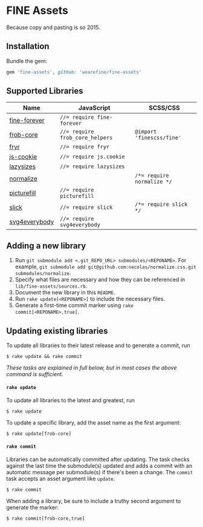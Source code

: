 # FINE Assets

Because copy and pasting is so 2015.

## Installation

Bundle the gem:

```ruby
gem 'fine-assets', github: 'wearefine/fine-assets'
```

## Supported Libraries

| Name | JavaScript | SCSS/CSS |
|---|---|---|
| [fine-forever](https://github.com/wearefine/fine-forever) | `//= require fine-forever` | |
| [frob-core](https://github.com/wearefine/frob-core) | `//= require frob_core_helpers` | `@import 'finescss/fine'` |
| [fryr](https://github.com/wearefine/fryr) | `//= require fryr` | |
| [js-cookie](https://github.com/js-cookie/js-cookie) | `//= require js.cookie` | |
| [lazysizes](https://github.com/aFarkas/lazysizes) | `//= require lazysizes` | |
| [normalize](https://github.com/necolas/normalize.css/) | | `/*= require normalize */` |
| [picturefill](https://github.com/scottjehl/picturefill) | `//= require picturefill` | |
| [slick](https://github.com/kenwheeler/slick/) | `//= require slick` | `/*= require slick */` |
| [svg4everybody](https://github.com/jonathantneal/svg4everybody) | `//= require svg4everybody` | |

## Adding a new library

1. Run `git submodule add <.git_REPO_URL> submodules/<REPONAME>`. For example, `git submodule add git@github.com:necolas/normalize.css.git submodules/normalize`.
2. Specify what files are necessary and how they can be referenced in `lib/fine-assets/sources.rb`.
3. Document the new library in this `README`.
4. Run `rake update[<REPONAME>]` to include the necessary files.
5. Generate a first-time commit marker using `rake commit[<REPONAME>,true]`.

## Updating existing libraries

To update all libraries to their latest release and to generate a commit, run

```
$ rake update && rake commit
```

*These tasks are explained in full below, but in most cases the above command is sufficient.*

#### `rake update`

To update all libraries to the latest and greatest, run

```
$ rake update
```

To update a specific library, add the asset name as the first argument: 

```
$ rake update[frob-core]
```

#### `rake commit`

Libraries can be automatically committed after updating. The task checks against the last time the submodule(s) updated and adds a commit with an automatic message per submodule(s) if there's been a change. The `commit` task accepts an asset argument like `update`.

```
$ rake commit
```

When adding a library, be sure to include a truthy second argument to generate the marker:

```
$ rake commit[frob-core,true]
```
